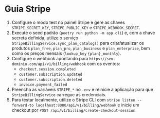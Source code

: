 # Guia Stripe

1. Configure o modo test no painel Stripe e gere as chaves `STRIPE_SECRET_KEY`, `STRIPE_PUBLIC_KEY` e `STRIPE_WEBHOOK_SECRET`.
2. Execute o seed padrão (`poetry run python -m app.cli`) e, com a chave secreta definida, utilize o serviço `StripeBillingService.sync_plan_catalog()` para criar/atualizar os produtos `plan_free`, `plan_pro`, `plan_business` e `plan_enterprise`, bem como os preços mensais (`lookup_key` `{plan}_monthly`).
3. Configure o webhook apontando para `https://seu-dominio.com/api/v1/billing/webhook` com os eventos:
   - `checkout.session.completed`
   - `customer.subscription.updated`
   - `customer.subscription.deleted`
   - `invoice.payment_failed`
4. Preencha as variáveis `STRIPE_*` no `.env` e reinicie a aplicação para que `StripeBillingService` carregue as credenciais.
5. Para testar localmente, utilize o Stripe CLI com `stripe listen --forward-to localhost:8000/api/v1/billing/webhook` e inicie um checkout por `POST /api/v1/billing/create-checkout-session`.
